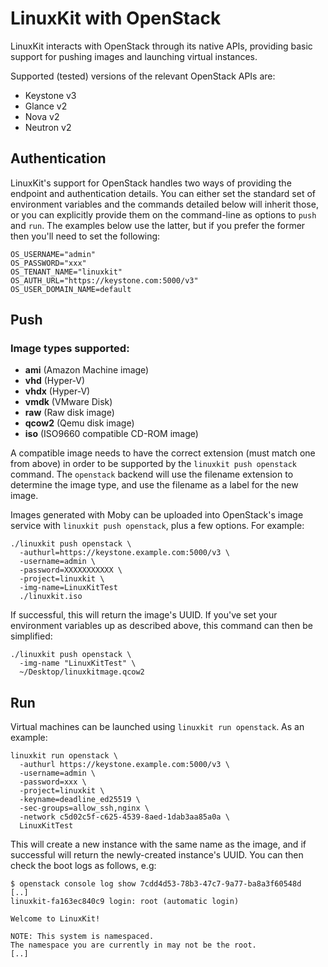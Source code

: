 # LinuxKit with OpenStack

LinuxKit interacts with OpenStack through its native APIs, providing basic support for pushing images and launching virtual instances.

Supported (tested) versions of the relevant OpenStack APIs are:

- Keystone v3
- Glance v2
- Nova v2
- Neutron v2

## Authentication

LinuxKit's support for OpenStack handles two ways of providing the endpoint and authentication details.  You can either set the standard set of environment variables and the commands detailed below will inherit those, or you can explicitly provide them on the command-line as options to `push` and `run`.  The examples below use the latter, but if you prefer the former then you'll need to set the following:

```shell
OS_USERNAME="admin"
OS_PASSWORD="xxx"
OS_TENANT_NAME="linuxkit"
OS_AUTH_URL="https://keystone.com:5000/v3"
OS_USER_DOMAIN_NAME=default
```

## Push

### Image types supported:
- **ami** (Amazon Machine image)
- **vhd** (Hyper-V)
- **vhdx** (Hyper-V)
- **vmdk** (VMware Disk)
- **raw** (Raw disk image)
- **qcow2** (Qemu disk image)
- **iso** (ISO9660 compatible CD-ROM image)

A compatible image needs to have the correct extension (must match one from above) in order to be supported by the `linuxkit push openstack` command. The `openstack` backend will use the filename extension to determine the image type, and use the filename as a label for the new image.

Images generated with Moby can be uploaded into OpenStack's image service with `linuxkit push openstack`, plus a few options.  For example:

```shell
./linuxkit push openstack \
  -authurl=https://keystone.example.com:5000/v3 \
  -username=admin \
  -password=XXXXXXXXXXX \
  -project=linuxkit \
  -img-name=LinuxKitTest
  ./linuxkit.iso
```

If successful, this will return the image's UUID.  If you've set your environment variables up as described above, this command can then be simplified:

```shell
./linuxkit push openstack \
  -img-name "LinuxKitTest" \
  ~/Desktop/linuxkitmage.qcow2
```

## Run

Virtual machines can be launched using `linuxkit run openstack`.  As an example:

```shell
linuxkit run openstack \
  -authurl https://keystone.example.com:5000/v3 \
  -username=admin \
  -password=xxx \
  -project=linuxkit \
  -keyname=deadline_ed25519 \
  -sec-groups=allow_ssh,nginx \
  -network c5d02c5f-c625-4539-8aed-1dab3aa85a0a \
  LinuxKitTest
```

This will create a new instance with the same name as the image, and if successful will return the newly-created instance's UUID.  You can then check the boot logs as follows, e.g:

```shell
$ openstack console log show 7cdd4d53-78b3-47c7-9a77-ba8a3f60548d
[..]
linuxkit-fa163ec840c9 login: root (automatic login)

Welcome to LinuxKit!

NOTE: This system is namespaced.
The namespace you are currently in may not be the root.
[..]
```
